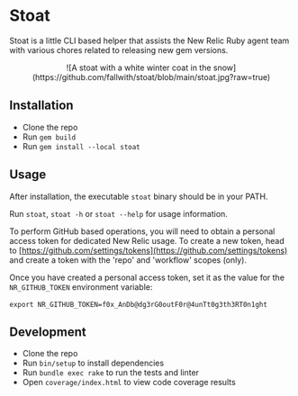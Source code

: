# Stoat

Stoat is a little CLI based helper that assists the New Relic Ruby agent team
with various chores related to releasing new gem versions.

<center>
![A stoat with a white winter coat in the snow](https://github.com/fallwith/stoat/blob/main/stoat.jpg?raw=true)
</center>


## Installation

- Clone the repo
- Run `gem build`
- Run `gem install --local stoat`


## Usage

After installation, the executable `stoat` binary should be in your PATH.

Run `stoat`, `stoat -h` or `stoat --help` for usage information.

To perform GitHub based operations, you will need to obtain a personal access
token for dedicated New Relic usage. To create a new token, head to
[https://github.com/settings/tokens](https://github.com/settings/tokens) and
create a token with the 'repo' and 'workflow' scopes (only).

Once you have created a personal access token, set it as the value for the
`NR_GITHUB_TOKEN` environment variable:

```shell
export NR_GITHUB_TOKEN=f0x_AnDb@dg3rG0outF0r@4unTt0g3th3RT0n1ght
```


## Development

- Clone the repo
- Run `bin/setup` to install dependencies
- Run `bundle exec rake` to run the tests and linter
- Open `coverage/index.html` to view code coverage results



